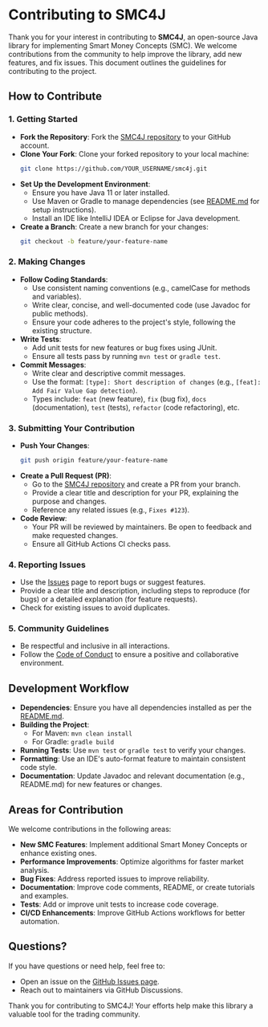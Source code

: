 # Contributing to SMC4J

Thank you for your interest in contributing to **SMC4J**, an open-source Java library for implementing Smart Money Concepts (SMC). We welcome contributions from the community to help improve the library, add new features, and fix issues. This document outlines the guidelines for contributing to the project.

## How to Contribute

### 1. Getting Started
- **Fork the Repository**: Fork the [SMC4J repository](https://github.com/smc4j/smc4j) to your GitHub account.
- **Clone Your Fork**: Clone your forked repository to your local machine:
  ```bash
  git clone https://github.com/YOUR_USERNAME/smc4j.git
  ```
- **Set Up the Development Environment**:
    - Ensure you have Java 11 or later installed.
    - Use Maven or Gradle to manage dependencies (see [README.md](README.md) for setup instructions).
    - Install an IDE like IntelliJ IDEA or Eclipse for Java development.
- **Create a Branch**: Create a new branch for your changes:
  ```bash
  git checkout -b feature/your-feature-name
  ```

### 2. Making Changes
- **Follow Coding Standards**:
    - Use consistent naming conventions (e.g., camelCase for methods and variables).
    - Write clear, concise, and well-documented code (use Javadoc for public methods).
    - Ensure your code adheres to the project's style, following the existing structure.
- **Write Tests**:
    - Add unit tests for new features or bug fixes using JUnit.
    - Ensure all tests pass by running `mvn test` or `gradle test`.
- **Commit Messages**:
    - Write clear and descriptive commit messages.
    - Use the format: `[type]: Short description of changes` (e.g., `[feat]: Add Fair Value Gap detection`).
    - Types include: `feat` (new feature), `fix` (bug fix), `docs` (documentation), `test` (tests), `refactor` (code refactoring), etc.

### 3. Submitting Your Contribution
- **Push Your Changes**:
  ```bash
  git push origin feature/your-feature-name
  ```
- **Create a Pull Request (PR)**:
    - Go to the [SMC4J repository](https://github.com/smc4j/smc4j) and create a PR from your branch.
    - Provide a clear title and description for your PR, explaining the purpose and changes.
    - Reference any related issues (e.g., `Fixes #123`).
- **Code Review**:
    - Your PR will be reviewed by maintainers. Be open to feedback and make requested changes.
    - Ensure all GitHub Actions CI checks pass.

### 4. Reporting Issues
- Use the [Issues](https://github.com/smc4j/smc4j/issues) page to report bugs or suggest features.
- Provide a clear title and description, including steps to reproduce (for bugs) or a detailed explanation (for feature requests).
- Check for existing issues to avoid duplicates.

### 5. Community Guidelines
- Be respectful and inclusive in all interactions.
- Follow the [Code of Conduct](CODE_OF_CONDUCT.md) to ensure a positive and collaborative environment.

## Development Workflow
- **Dependencies**: Ensure you have all dependencies installed as per the [README.md](README.md).
- **Building the Project**:
    - For Maven: `mvn clean install`
    - For Gradle: `gradle build`
- **Running Tests**: Use `mvn test` or `gradle test` to verify your changes.
- **Formatting**: Use an IDE's auto-format feature to maintain consistent code style.
- **Documentation**: Update Javadoc and relevant documentation (e.g., README.md) for new features or changes.

## Areas for Contribution
We welcome contributions in the following areas:
- **New SMC Features**: Implement additional Smart Money Concepts or enhance existing ones.
- **Performance Improvements**: Optimize algorithms for faster market analysis.
- **Bug Fixes**: Address reported issues to improve reliability.
- **Documentation**: Improve code comments, README, or create tutorials and examples.
- **Tests**: Add or improve unit tests to increase code coverage.
- **CI/CD Enhancements**: Improve GitHub Actions workflows for better automation.

## Questions?
If you have questions or need help, feel free to:
- Open an issue on the [GitHub Issues page](https://github.com/smc4j/smc4j/issues).
- Reach out to maintainers via GitHub Discussions.

Thank you for contributing to SMC4J! Your efforts help make this library a valuable tool for the trading community.
